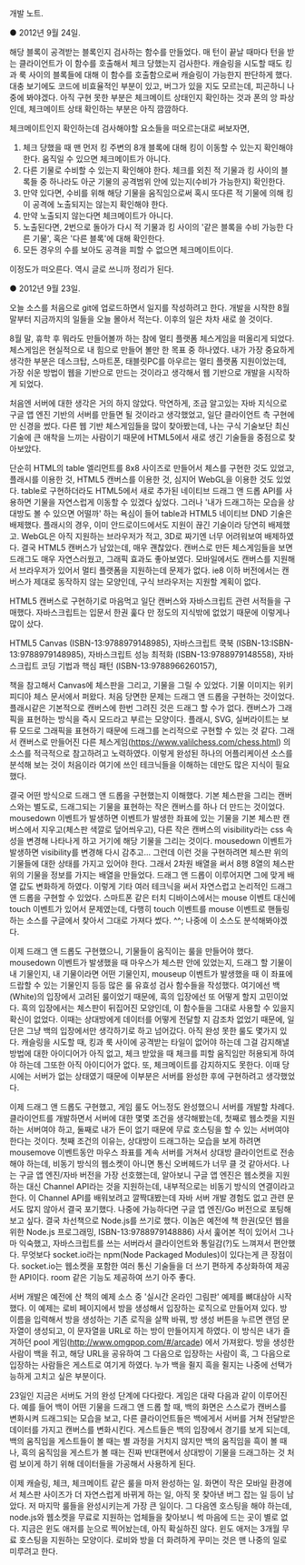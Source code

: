 개발 노트.

● 2012년 9월 24일.

해당 블록이 공격받는 블록인지 검사하는 함수를 만들었다. 매 턴이 끝날 때마다 턴을 받는 클라이언트가 이 함수를 호출해서 체크 당했는지 검사한다. 캐슬링을 시도할 때도 킹과 룩 사이의 블록들에 대해 이 함수를 호출함으로써 캐슬링이 가능한지 판단하게 했다. 대충 보기에도 코드에 비효율적인 부분이 있고, 버그가 있을 지도 모르는데, 피곤하니 나중에 봐야겠다. 아직 구현 못한 부분은 체크메이트 상태인지 확인하는 것과 폰의 앙 파상인데, 체크메이트 상태 확인하는 부분은 아직 깜깜하다. 

체크메이트인지 확인하는데 검사해야할 요소들을 떠오르는대로 써보자면,

1. 체크 당했을 때 맨 먼저 킹 주변의 8개 블록에 대해 킹이 이동할 수 있는지 확인해야 한다. 움직일 수 있으면 체크메이트가 아니다.
2. 다른 기물로 수비할 수 있는지 확인해야 한다. 체크를 외친 적 기물과 킹 사이의 블록들 중 하나라도 아군 기물의 공격범위 안에 있는지(수비가 가능한지) 확인한다.
3. 만약 있다면, 수비를 위해 해당 기물을 움직임으로써 혹시 또다른 적 기물에 의해 킹이 공격에 노출되지는 않는지 확인해야 한다.
4. 만약 노출되지 않는다면 체크메이트가 아니다.
5. 노출된다면, 2번으로 돌아가 다시 적 기물과 킹 사이의 '같은 블록을 수비 가능한 다른 기물', 혹은 '다른 블록'에 대해 확인한다.
6. 모든 경우의 수를 보아도 공격을 피할 수 없으면 체크메이트이다.

이정도가 떠오른다. 역시 글로 쓰니까 정리가 된다.


● 2012년 9월 23일. 

오늘 소스를 처음으로 git에 업로드하면서 일지를 작성하려고 한다. 개발을 시작한 8월 말부터 지금까지의 일들을 오늘 몰아서 적는다. 이후의 일은 차차 새로 쓸 것이다.

8월 말, 휴학 후 뭐라도 만들어볼까 하는 참에 멀티 플랫폼 체스게임을 떠올리게 되었다. 체스게임은 현실적으로 내 힘으로 만들어 볼만 한 목표 중 하나였다. 내가 가장 중요하게 생각한 부분은 데스크탑, 스마트폰, 태블릿PC를 아우르는 멀티 플랫폼 지원이었는데, 가장 쉬운 방법이 웹을 기반으로 만드는 것이라고 생각해서 웹 기반으로 개발을 시작하게 되었다.

처음엔 서버에 대한 생각은 거의 하지 않았다. 막연하게, 조금 알고있는 자바 지식으로 구글 앱 엔진 기반의 서버를 만들면 될 것이라고 생각했었고, 일단 클라이언트 측 구현에만 신경을 썼다. 다른 웹 기반 체스게임들을 많이 찾아봤는데, 나는 구식 기술보단 최신 기술에 큰 애착을 느끼는 사람이기 때문에 HTML5에서 새로 생긴 기술들을 중점으로 찾아보았다.

단순히 HTML의 table 엘리먼트를 8x8 사이즈로 만들어서 체스를 구현한 것도 있었고, 플래시를 이용한 것, HTML5 캔버스를 이용한 것, 심지어 WebGL을 이용한 것도 있었다. table로 구현하더라도 HTML5에서 새로 추가된 네이티브 드래그 앤 드롭 API를 사용하면 기물을 자연스럽게 이동할 수 있겠다 싶었다. 그러나 '내가 드래그하는 모습을 상대방도 볼 수 있으면 어떨까' 하는 욕심이 들어 table과 HTML5 네이티브 DND 기술은 배제했다. 플래시의 경우, 이미 안드로이드에서도 지원이 끊긴 기술이라 당연히 배제했고. WebGL은 아직 지원하는 브라우저가 적고, 3D로 짜기엔 너무 어려워보여 배제하였다. 결국 HTML5 캔버스가 남았는데, 매우 괜찮았다. 캔버스로 만든 체스게임들을 보면 드래그도 매우 자연스러웠고, 그래픽 효과도 좋아보였다. 모바일에서도 캔버스를 지원해서 브라우저가 있어서 멀티 플랫폼을 지원하는데 문제가 없다. ie8 이하 버전에서는 캔버스가 제대로 동작하지 않는 모양인데, 구식 브라우저는 지원할 계획이 없다.
 
HTML5 캔버스로 구현하기로 마음먹고 일단 캔버스와 자바스크립트 관련 서적들을 구매했다. 자바스크립트는 입문서 한권 훑다 만 정도의 지식밖에 없었기 때문에 이렇게나 많이 샀다.
  
HTML5 Canvas (ISBN-13:9788979148985), 자바스크립트 쿡북 (ISBN-13:ISBN-13:9788979148985), 자바스크립트 성능 최적화 (ISBN-13:9788979148558), 자바스크립트 코딩 기법과 핵심 패턴 (ISBN-13:9788966260157),

책을 참고해서 Canvas에 체스판을 그리고, 기물을 그릴 수 있었다. 기물 이미지는 위키피디아 체스 문서에서 퍼왔다. 처음 당면한 문제는 드래그 앤 드롭을 구현하는 것이었다. 플래시같은 기본적으로 캔버스에 한번 그려진 것은 드래그 할 수가 없다. 캔버스가 그래픽을 표현하는 방식을 즉시 모드라고 부르는 모양이다. 플래시, SVG, 실버라이트는 보류 모드로 그래픽을 표현하기 때문에 드래그를 논리적으로 구현할 수 있는 것 같다. 그래서 캔버스로 만들어진 다른 체스게임(https://www.valilchess.com/chess.html) 의 소스를 적극적으로 참고하려고 노력하였다. 이렇게 완성된 하나의 어플리케이션 소스를 분석해 보는 것이 처음이라 여기에 쓰인 테크닉들을 이해하는 데만도 많은 지식이 필요했다. 

결국 어떤 방식으로 드래그 앤 드롭을 구현했는지 이해했다. 기본 체스판을 그리는 캔버스와는 별도로, 드래그되는 기물을 표현하는 작은 캔버스를 하나 더 만드는 것이었다. mousedown 이벤트가 발생하면 이벤트가 발생한 좌표에 있는 기물을 기본 체스판 캔버스에서 지우고(체스판 색깔로 덮어씌우고), 다른 작은 캔버스의 visibility라는 css 속성을 변경해 나타나게 하고 거기에 해당 기물을 그리는 것이다. mousedown 이벤트가 발생하면 visibility를 변경해 다시 감추고... 그런데 이런 것을 구현하려면 체스판 위의 기물들에 대한 상태를 가지고 있어야 한다. 그래서 2차원 배열을 써서 8행 8열의 체스판 위의 기물을 정보를 가지는 배열을 만들었다. 드래그 앤 드롭이 이루어지면 그에 맞게 배열 값도 변화하게 하였다. 이렇게 기타 여러 테크닉을 써서  자연스럽고 논리적인 드래그 앤 드롭을 구현할 수 있었다. 스마트폰 같은 터치 디바이스에서는 mouse 이벤트 대신에 touch 이벤트가 있어서 문제였는데, 다행히 touch 이벤트를 mouse 이벤트로 핸들링하는 소스를 구글에서 찾아서 그대로 가져다 썼다. ^^; 나중에 이 소스도 분석해봐야겠다.

이제 드래그 앤 드롭도 구현했으니, 기물들이 움직이는 룰을 만들어야 했다. mousedown 이벤트가 발생했을 때 마우스가 체스판 안에 있었는지, 드래그 할 기물이 내 기물인지, 내 기물이라면 어떤 기물인지, mouseup 이벤트가 발생했을 때 이 좌표에 드랍할 수 있는 기물인지 등등 많은 룰 유효성 검사 함수들을 작성했다. 여기에선 백(White)의 입장에서 고려된 룰이었기 때문에, 흑의 입장에선 또 어떻게 할지 고민이었다. 흑의 입장에서는 체스판이 뒤집어진 모양인데, 이 함수들을 그대로 사용할 수 있을지 확신이 없었다. 이때는 상대방에게 데이터를 어떻게 전달할 지 감조차 없었기 때문에, 일단은 그냥 백의 입장에서만 생각하기로 하고 넘어갔다. 아직 완성 못한 룰도 몇가지 있다. 캐슬링을 시도할 때, 킹과 룩 사이에 공격받는 타일이 없어야 하는데 그걸 감지해낼 방법에 대한 아이디어가 아직 없고, 체크 받았을 때 체크를 피할 움직임만 허용되게 하여야 하는데 그또한 아직 아이디어가 없다. 또, 체크메이트를 감지하지도 못한다. 이때 당시에는 서버가 없는 상태였기 때문에 이부분은 서버를 완성한 후에 구현하려고 생각했었다.

이제 드래그 앤 드롭도 구현했고, 게임 룰도 어느정도 완성했으니 서버를 개발할 차례다. 클라이언트를 개발하면서 서버에 대한 몇몇 조건을 생각해봤는데, 첫째로 웹소켓을 지원하는 서버여야 하고, 둘째로 내가 돈이 없기 때문에 무료 호스팅을 할 수 있는 서버여야 한다는 것이다. 첫째 조건의 이유는, 상대방이 드래그하는 모습을 보게 하려면 mousemove 이벤트동안 마우스 좌표를 계속 서버를 거쳐서 상대방 클라이언트로 전송해야 하는데, 비동기 방식의 웹소켓이 아니면 통신 오버헤드가 너무 클 것 같아서다. 나는 구글 앱 엔진/자바 버전을 가장 선호했는데, 알아보니 구글 앱 엔진은 웹소켓을 지원하는 대신 Channel API라는 것을 지원하는데, 내부적으로는 비동기 방식의 연결이라고 한다. 이 Channel API를 배워보려고 깔짝대봤는데 자바 서버 개발 경험도 없고 관련 문서도 많지 않아서 결국 포기했다. 나중에 가능하다면 구글 앱 엔진/Go 버전으로 포팅해보고 싶다. 결국 차선책으로 Node.js를 쓰기로 했다. 이놈은 예전에 책 한권(모던 웹을 위한 Node.js 프로그래밍, ISBN-13:9788979148886) 사서 훑어본 적이 있어서 그나마 익숙했고, 자바스크립트를 쓰는 서버라서 클라이언트와 통일감(?)도 느껴져서 편안했다. 무엇보다 socket.io라는 npm(Node Packaged Modules)이 있다는게 큰 장점이다. socket.io는 웹소켓을 포함한 여러 통신 기술들을 더 쓰기 편하게 추상화하여 제공한 API이다. room 같은 기능도 제공하여 쓰기 아주 좋다.

서버 개발은 예전에 산 책의 예제 소스 중 '실시간 온라인 그림판' 예제를 뼈대삼아 시작했다. 이 예제는 로비 페이지에서 방을 생성해서 입장하는 로직으로 만들어져 있다. 방 이름을 입력해서 방을 생성하는 기존 로직을 살짝 바꿔, 방 생성 버튼을 누르면 랜덤 문자열이 생성되고, 이 문자열을 URL로 하는 방이 만들어지게 하였다. 이 방식은 내가 즐겨하던 pool 게임(http://www.omgpop.com/#/arcade) 에서 가져왔다. 방을 생성한 사람이 백을 쥐고, 해당 URL을 공유하여 그 다음으로 입장하는 사람이 흑, 그 다음으로 입장하는 사람들은 게스트로 여기게 하였다. 누가 백을 쥘지 흑을 쥘지는 나중에 선택가능하게 고치고 싶은 부분이다.

23일인 지금은 서버도 거의 완성 단계에 다다랐다. 게임은 대략 다음과 같이 이루어진다. 예를 들어 백이 어떤 기물을 드래그 앤 드롭 할 때, 백의 화면은 스스로가 캔버스를 변화시켜 드래그되는 모습을 보고, 다른 클라이언트들은 백에게서 서버를 거쳐 전달받은 데이터를 가지고 캔버스를 변화시킨다. 게스트들은 백의 입장에서 경기를 보게 되는데, 백의 움직임을 게스트들이 볼 때는 별 과정을 거치지 않지만 백의 움직임을 흑이 볼 때나, 흑의 움직임을 게스트가 볼 때는 진짜 반대편에서 상대방이 기물을 드래그하는 것 처럼 보이게 하기 위해 데이터들을 가공해서 사용하게 된다. 

이제 캐슬링, 체크, 체크메이트 같은 룰을 마저 완성하는 일. 화면이 작은 모바일 환경에서 체스판 사이즈가 더 자연스럽게 바뀌게 하는 일, 아직 못 찾아낸 버그 잡는 일 등이 남았다. 저 마지막 룰들을 완성시키는게 가장 큰 일이다. 그 다음엔 호스팅을 해야 하는데, node.js와 웹소켓을 무료로 지원하는 업체들을 찾아보니 썩 마음에 드는 곳이 별로 없다. 지금은 윈도 애저를 눈으로 찍어놨는데, 아직 확실하진 않다. 윈도 애저는 3개월 무료 호스팅을 지원하는 모양이다. 로비와 방을 더 화려하게 꾸미는 것은 맨 나중의 일로 미루려고 한다.